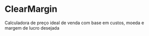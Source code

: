 # ClearMargin
Calculadora de preço ideal de venda com base em custos, moeda e margem de lucro desejada
